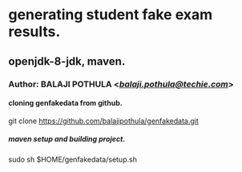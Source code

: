 # generating student fake exam results.
## openjdk-8-jdk, maven.
### Author: BALAJI POTHULA <*balaji.pothula@techie.com*>

#### cloning genfakedata from github.
git clone https://github.com/balajipothula/genfakedata.git

##### maven setup and building project.
sudo sh $HOME/genfakedata/setup.sh

